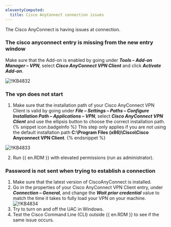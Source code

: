 ```yaml
---
eleventyComputed:
  title: Cisco AnyConnect connection issues
---
```

The Cisco AnyConnect is having issues at connection.
### The cisco anyconnect entry is missing from the new entry window
Make sure that the Add-on is enabled by going under ***Tools – Add-on Manager – VPN***, select ***Cisco AnyConnect VPN Client*** and click ***Activate Add-on***.

![!!KB4832](https://cdnweb.devolutions.net/docs/docs_en_kb_KB4832.png)

### The vpn does not start
1. Make sure that the installation path of your Cisco AnyConnect VPN Client is valid by going under ***File – Settings – Paths – Configure Installation Path – Applications – VPN***, select ***Cisco AnyConnect VPN Client*** and use the ellipsis button to choose the correct installation path.
{% snippet icon.badgeInfo %}
This step only applies if you are not using the default installation path **C:\Program Files (x86)\Cisco\Cisco Anyconnect VPN Client**.
{% endsnippet %}

![!!KB4833](https://cdnweb.devolutions.net/docs/docs_en_kb_KB4833.png)

2. Run {{ en.RDM }} with elevated permissions (run as administrator).

### Password is not sent when trying to establish a connection
1. Make sure that the latest version of CiscoAnyConnect is installed.
1. Go in the properties of your Cisco AnyConnect VPN Client entry, under ***Connection – General***, and change the ***Wait prior credential*** value to match the time it takes to fully load your VPN on your machine.
![!!KB4834](https://cdnweb.devolutions.net/docs/docs_en_kb_KB4834.png)
1. Try to turn on and off the UAC in Windows.
1. Test the Cisco Command Line (CLI) outside {{ en.RDM }} to see if the same issue occurs.
